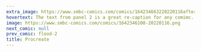 ```yaml
---
extra_image: https://www.smbc-comics.com/comics/164234663220220116after.png
hovertext: The text from panel 2 is a great re-caption for any comimc.
image: https://www.smbc-comics.com/comics/1642346108-20220116.png
next_comic: null
prev_comic: flood-2
title: Procreate
---
```


